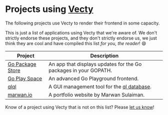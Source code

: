 # Projects using [Vecty](https://github.com/gopherjs/vecty)

The following projects use Vecty to render their frontend in some capacity.

This is just a list of applications using Vecty that we're aware of. We don't strictly endorse these projects, and they don't strictly endorse us, we just think they are cool and have compiled this list _for you, the reader_! :smile:

| Project | Description |
|---------|-------------|
| [Go Package Store](https://github.com/shurcooL/Go-Package-Store) | An app that displays updates for the Go packages in your GOPATH. |
| [Go Play Space](https://goplay.space/) | An advanced Go Playground frontend. |
| [qlql](https://github.com/gernest/qlql) | A GUI management tool for the [ql database](https://github.com/cznic/ql). |
| [marwan.io](https://www.marwan.io/) | A portfolio website by Marwan Sulaiman. |

Know of a project using Vecty that is not on this list? Please [let us know](https://github.com/gopherjs/vecty/issues/new)!

